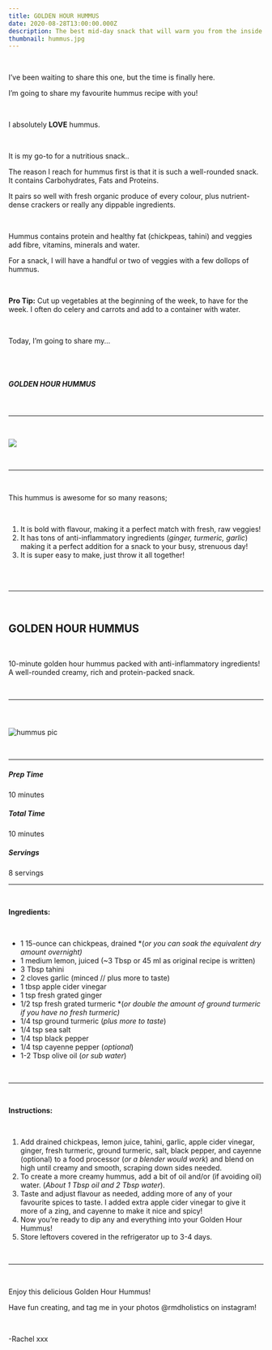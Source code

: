 ```yaml
---
title: GOLDEN HOUR HUMMUS
date: 2020-08-28T13:00:00.000Z
description: The best mid-day snack that will warm you from the inside out!
thumbnail: hummus.jpg
---
```

<br>

I’ve been waiting to share this one, but the time is finally here.<br>

I’m going to share my favourite hummus recipe with you!

<br>

I absolutely **LOVE** hummus.

<br>

It is my go-to for a nutritious snack..<br>

The reason I reach for hummus first is that it is such a well-rounded snack. It contains Carbohydrates, Fats and Proteins.<br>

It pairs so well with fresh organic produce of every colour, plus nutrient-dense crackers or really any dippable ingredients.

<br>

Hummus contains protein and healthy fat (chickpeas, tahini) and veggies add fibre, vitamins, minerals and water.<br>

For a snack, I will have a handful or two of veggies with a few dollops of hummus.

<br>

**Pro Tip:** Cut up vegetables at the beginning of the week, to have for the week. I often do celery and carrots and add to a container with water.

<br>

Today, I’m going to share my...

<br>

<br>

##### GOLDEN HOUR HUMMUS

<br>

- - -

<br>

![](img_0353.jpg)

<br>

- - -

<br>

This hummus is awesome for so many reasons;

<br>

1. It is bold with flavour, making it a perfect match with fresh, raw veggies!
2. It has tons of anti-inflammatory ingredients (*ginger, turmeric, garlic*) making it a perfect addition for a snack to your busy, strenuous day!
3. It is super easy to make, just throw it all together!

<br>

<br>

- - -

<br>

## GOLDEN HOUR HUMMUS

<br>

10-minute golden hour hummus packed with anti-inflammatory ingredients! A well-rounded creamy, rich and protein-packed snack.

<br>

- - -

#### <br>

![hummus pic](img_0356.jpg "hummus ")

<br>

- - -

##### Prep Time

10 minutes

##### Total Time

10 minutes

##### Servings

8 servings

- - -

<br>

**Ingredients:**

<br>

* 1 15-ounce can chickpeas, drained *(*or you can soak the equivalent dry amount overnight)*
* 1 medium lemon, juiced (~3 Tbsp or 45 ml as original recipe is written)
* 3 Tbsp tahini
* 2 cloves garlic (minced // plus more to taste)
* 1 tbsp apple cider vinegar
* 1 tsp fresh grated ginger
* 1/2 tsp fresh grated turmeric *(*or double the amount of ground turmeric if you have no fresh turmeric)*
* 1/4 tsp ground turmeric (*plus more to taste*)
* 1/4 tsp sea salt
* 1/4 tsp black pepper
* 1/4 tsp cayenne pepper (*optional*)
* 1-2 Tbsp olive oil (*or sub water*)

<br>

- - -

<br>

**Instructions:**

<br>

1. Add drained chickpeas, lemon juice, tahini, garlic, apple cider vinegar, ginger, fresh turmeric, ground turmeric, salt, black pepper, and cayenne (optional) to a food processor (*or a blender would work*) and blend on high until creamy and smooth, scraping down sides needed.
2. To create a more creamy hummus, add a bit of oil and/or (if avoiding oil) water. (*About 1 Tbsp oil and 2 Tbsp water*).
3. Taste and adjust flavour as needed, adding more of any of your favourite spices to taste. I added extra apple cider vinegar to give it more of a zing, and cayenne to make it nice and spicy!
4. Now you’re ready to dip any and everything into your Golden Hour Hummus!
5. Store leftovers covered in the refrigerator up to 3-4 days.

<br>

- - -

<br>

Enjoy this delicious Golden Hour Hummus!
<br>

Have fun creating, and tag me in your photos @rmdholistics on instagram!

<br>

\-Rachel xxx